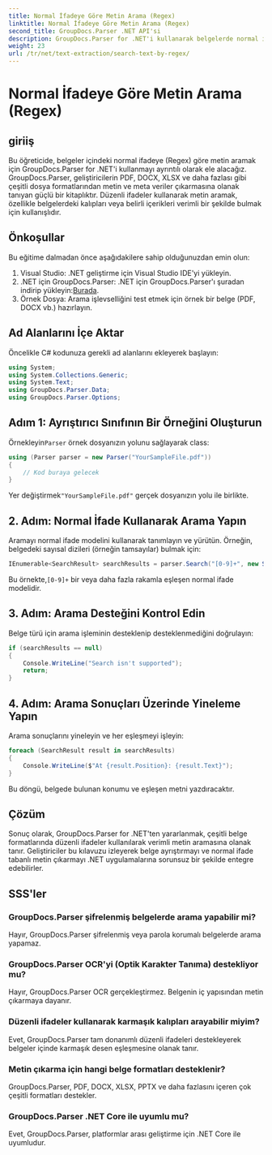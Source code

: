 ```yaml
---
title: Normal İfadeye Göre Metin Arama (Regex)
linktitle: Normal İfadeye Göre Metin Arama (Regex)
second_title: GroupDocs.Parser .NET API'si
description: GroupDocs.Parser for .NET'i kullanarak belgelerde normal ifadeleri kullanarak nasıl metin arayacağınızı öğrenin. Belirli içerikleri zahmetsizce çıkarın.
weight: 23
url: /tr/net/text-extraction/search-text-by-regex/
---
```


# Normal İfadeye Göre Metin Arama (Regex)

## giriiş
Bu öğreticide, belgeler içindeki normal ifadeye (Regex) göre metin aramak için GroupDocs.Parser for .NET'i kullanmayı ayrıntılı olarak ele alacağız. GroupDocs.Parser, geliştiricilerin PDF, DOCX, XLSX ve daha fazlası gibi çeşitli dosya formatlarından metin ve meta veriler çıkarmasına olanak tanıyan güçlü bir kitaplıktır. Düzenli ifadeler kullanarak metin aramak, özellikle belgelerdeki kalıpları veya belirli içerikleri verimli bir şekilde bulmak için kullanışlıdır.
## Önkoşullar
Bu eğitime dalmadan önce aşağıdakilere sahip olduğunuzdan emin olun:
1. Visual Studio: .NET geliştirme için Visual Studio IDE'yi yükleyin.
2.  .NET için GroupDocs.Parser: .NET için GroupDocs.Parser'ı şuradan indirip yükleyin:[Burada](https://releases.groupdocs.com/parser/net/).
3. Örnek Dosya: Arama işlevselliğini test etmek için örnek bir belge (PDF, DOCX vb.) hazırlayın.

## Ad Alanlarını İçe Aktar
Öncelikle C# kodunuza gerekli ad alanlarını ekleyerek başlayın:
```csharp
using System;
using System.Collections.Generic;
using System.Text;
using GroupDocs.Parser.Data;
using GroupDocs.Parser.Options;
```
## Adım 1: Ayrıştırıcı Sınıfının Bir Örneğini Oluşturun
 Örnekleyin`Parser` örnek dosyanızın yolunu sağlayarak class:
```csharp
using (Parser parser = new Parser("YourSampleFile.pdf"))
{
    // Kod buraya gelecek
}
```
 Yer değiştirmek`"YourSampleFile.pdf"` gerçek dosyanızın yolu ile birlikte.
## 2. Adım: Normal İfade Kullanarak Arama Yapın
Aramayı normal ifade modelini kullanarak tanımlayın ve yürütün. Örneğin, belgedeki sayısal dizileri (örneğin tamsayılar) bulmak için:
```csharp
IEnumerable<SearchResult> searchResults = parser.Search("[0-9]+", new SearchOptions(true, false, true));
```
 Bu örnekte,`[0-9]+` bir veya daha fazla rakamla eşleşen normal ifade modelidir.
## 3. Adım: Arama Desteğini Kontrol Edin
Belge türü için arama işleminin desteklenip desteklenmediğini doğrulayın:
```csharp
if (searchResults == null)
{
    Console.WriteLine("Search isn't supported");
    return;
}
```
## 4. Adım: Arama Sonuçları Üzerinde Yineleme Yapın
Arama sonuçlarını yineleyin ve her eşleşmeyi işleyin:
```csharp
foreach (SearchResult result in searchResults)
{
    Console.WriteLine($"At {result.Position}: {result.Text}");
}
```
Bu döngü, belgede bulunan konumu ve eşleşen metni yazdıracaktır.

## Çözüm
Sonuç olarak, GroupDocs.Parser for .NET'ten yararlanmak, çeşitli belge formatlarında düzenli ifadeler kullanılarak verimli metin aramasına olanak tanır. Geliştiriciler bu kılavuzu izleyerek belge ayrıştırmayı ve normal ifade tabanlı metin çıkarmayı .NET uygulamalarına sorunsuz bir şekilde entegre edebilirler.

## SSS'ler
### GroupDocs.Parser şifrelenmiş belgelerde arama yapabilir mi?
Hayır, GroupDocs.Parser şifrelenmiş veya parola korumalı belgelerde arama yapamaz.
### GroupDocs.Parser OCR'yi (Optik Karakter Tanıma) destekliyor mu?
Hayır, GroupDocs.Parser OCR gerçekleştirmez. Belgenin iç yapısından metin çıkarmaya dayanır.
### Düzenli ifadeler kullanarak karmaşık kalıpları arayabilir miyim?
Evet, GroupDocs.Parser tam donanımlı düzenli ifadeleri destekleyerek belgeler içinde karmaşık desen eşleşmesine olanak tanır.
### Metin çıkarma için hangi belge formatları desteklenir?
GroupDocs.Parser, PDF, DOCX, XLSX, PPTX ve daha fazlasını içeren çok çeşitli formatları destekler.
### GroupDocs.Parser .NET Core ile uyumlu mu?
Evet, GroupDocs.Parser, platformlar arası geliştirme için .NET Core ile uyumludur.